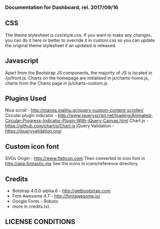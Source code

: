 ### Documentation for Dashboard, rel. 2017/09/16

## CSS

The theme stylesheet is css/style.css. If you want to make any changes, 
you can do it here or better to override it in custom.css so you can update the original theme stylesheet if an updated is released. 


## Javascript

Apart from the Bootstrap JS components, the majority of JS is located in /js/front.js. 
Charts on the homepage are initialised in js/charts-home.js, charts from the Charts page in js/charts-custom.js. 


## Plugins Used

Nice scroll - http://manos.malihu.gr/jquery-custom-content-scroller/
Circular plugin indicator - http://www.jqueryscript.net/loading/Animated-Circular-Progress-Indicator-Plugin-With-jQuery-Canvas.html
Chart.js - https://github.com/chartjs/Chart.js
jQuery Validation - https://jqueryvalidation.org/


## Custom icon font

SVGs Origin - http://www.flaticon.com
Then converted to icon font in http://app.fontastic.me
See the icons in icons/reference directory.


## Credits

- Botstrap 4.0.0-alpha.6 - http://getbootstrap.com
- Font Awesome 4.7 - http://fontawesome.io/
- Google Fonts - Roboto
- more in credits.txt.


 ## LICENSE CONDITIONS
